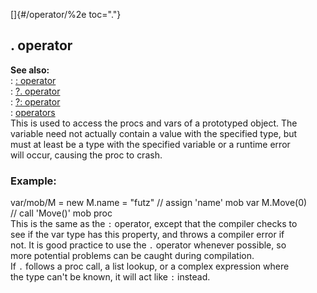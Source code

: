 []{#/operator/%2e toc="."}    
## . operator    
**See also:**    
:   [: operator](/ref/operator/:)    
:   [?. operator](/ref/operator/%3f%2e)    
:   [?: operator](/ref/operator/%3f:)    
:   [operators](/ref/operator)    
This is used to access the procs and vars of a prototyped object. The    
variable need not actually contain a value with the specified type, but    
must at least be a type with the specified variable or a runtime error    
will occur, causing the proc to crash.    
### Example:    
var/mob/M = new M.name = \"futz\" // assign \'name\' mob var M.Move(0)    
// call \'Move()\' mob proc    
This is the same as the `:` operator, except that the compiler checks to    
see if the var type has this property, and throws a compiler error if    
not. It is good practice to use the `.` operator whenever possible, so    
more potential problems can be caught during compilation.    
If `.` follows a proc call, a list lookup, or a complex expression where    
the type can\'t be known, it will act like `:` instead.  